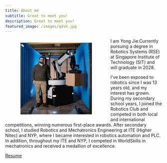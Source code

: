 ```yaml
---
title: About me
subtitle: Great to meet you!
description: Great to meet you!
featured_image: /images/qdsh.jpg
---
```

<figure style= "text-align: center; float: left; width: 65%; margin-right: 2%; margin-left: 0%; font-style: italic">
    <img src="/images/me.jpeg" style="width: 70%;" class="img-fluid rounded">
  </figure>

I am Yong Jie.Currently pursuing a degree in Robotics Systems (RSE) at Singapore Institute of Technology (SIT) and will graduate in 2028.

I've been exposed to robotics since I was 13 years old, and my interest has grown. During my secondary school years, I joined the Robotics Club and competed in both local and international competitions, winning numerous first-place awards. After secondary school, I studied Robotics and Mechatronics Engineering at ITE (Higher Nitec) and NYP, where I became interested in robotics automation and PLC. In addition, throughout my ITE and NYP, I competed in WorldSkills in mechatronics and received a medallion of excellence.

<a href="https://YongJiee.github.io/images/Tan Yong Jie_Resume (2025).pdf" class="button button--large" download="Tan Yong Jie_Resume (2025).pdf">Resume</a>